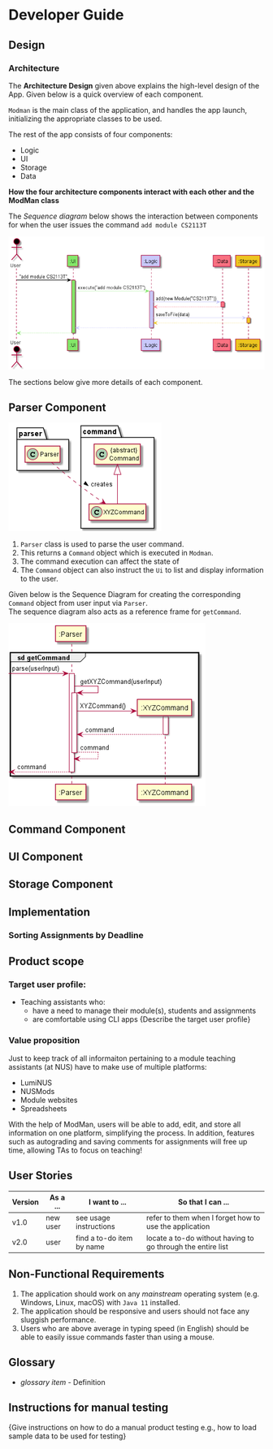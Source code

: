 # Developer Guide

## Design 

### Architecture

The **Architecture Design** given above explains the high-level design of the App. 
Given below is a quick overview of each component. </br>

`Modman` is the main class of the application, and handles the app launch, 
initializing the appropriate classes to be used. </br>

The rest of the app consists of four components:

* Logic
* UI
* Storage
* Data

**How the four architecture components interact with each other and the ModMan class**

The *Sequence diagram* below shows the interaction between components for when the user issues the command `add module CS2113T`

![](uml/ArchitectureSequenceDiagram.png)

The sections below give more details of each component.

## Parser Component

![ParserAndCommand](uml/ParserAndCommand.png)

1. `Parser` class is used to parse the user command.
2. This returns a `Command` object which is executed in `Modman`.
3. The command execution can affect the state of 
4. The `Command` object can also instruct the `Ui` to list and display information to the user.

Given below is the Sequence Diagram for creating the corresponding `Command` object from user input via `Parser`. </br>
The sequence diagram also acts as a reference frame for `getCommand`.

![getCommand](uml/getCommand.png)

## Command Component


## UI Component

## Storage Component





## Implementation


### Sorting Assignments by Deadline




## Product scope
### Target user profile:
* Teaching assistants who: 
    * have a need to manage their module(s), students and assignments
    * are comfortable using CLI apps
{Describe the target user profile}

### Value proposition

Just to keep track of all informaiton pertaining to a module teaching assistants (at NUS) have to make use of multiple platforms:
* LumiNUS
* NUSMods 
* Module websites 
* Spreadsheets 

With the help of ModMan, users will be able to add, edit, and store all information on one platform, simplifying the process. In addition, features such as autograding and saving comments for assignments will free up time, allowing TAs to focus on teaching!



## User Stories

|Version| As a ... | I want to ... | So that I can ...|
|--------|----------|---------------|------------------|
|v1.0|new user|see usage instructions|refer to them when I forget how to use the application|
|v2.0|user|find a to-do item by name|locate a to-do without having to go through the entire list|

## Non-Functional Requirements

1. The application should work on any *mainstream* operating system (e.g. Windows, Linux, macOS) 
   with `Java 11` installed.
1. The application should be responsive and users should not face any sluggish performance.
1. Users who are above average in typing speed (in English) should be able to easily issue commands faster than using a mouse.


## Glossary

* *glossary item* - Definition

## Instructions for manual testing

{Give instructions on how to do a manual product testing e.g., how to load sample data to be used for testing}
